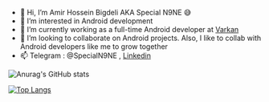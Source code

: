 - 👋 Hi, I’m Amir Hossein Bigdeli AKA Special N9NE 😅
- 👀 I’m interested in Android development
- 🌱 I’m currently working as a full-time Android developer at [Varkan](https://github.com/Varkan-Middle-East-Program-Makers)
- 💞️ I’m looking to collaborate on Android projects. Also, I like to collab with Android developers like me to grow together
- 📫 Telegram : @SpecialN9NE , [Linkedin](https://www.linkedin.com/in/amir-hossein-bigdeli)


![Anurag's GitHub stats](https://github-readme-stats.vercel.app/api?username=Special-N9NE&theme=transparent&show_icons=true&show=reviews,discussions_started,discussions_answered,prs_merged,prs_merged_percentage&rank_icon=percentile)

[![Top Langs](https://github-readme-stats.vercel.app/api/top-langs/?username=Special-N9NE&layout=compact)](https://github.com/anuraghazra/github-readme-stats)
<!---
Special-N9NE/Special-N9NE is a ✨ special ✨ repository because its `README.md` (this file) appears on your GitHub profile.
You can click the Preview link to take a look at your changes.
--->
